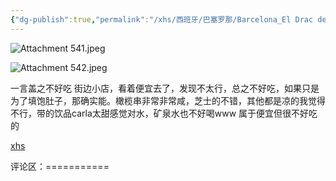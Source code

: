 ```yaml
---
{"dg-publish":true,"permalink":"/xhs/西班牙/巴塞罗那/Barcelona_El Drac de Sant Jordi/","tags":["rednote","巴塞罗那"],"updated":"2025-04-18T20:26:47.185+08:00"}
---
```


![Attachment 541.jpeg](/img/user/xhs/%E8%A5%BF%E7%8F%AD%E7%89%99/%E5%B7%B4%E5%A1%9E%E7%BD%97%E9%82%A3/Photo-Barcelona/Attachment%20541.jpeg)


![Attachment 542.jpeg](/img/user/xhs/%E8%A5%BF%E7%8F%AD%E7%89%99/%E5%B7%B4%E5%A1%9E%E7%BD%97%E9%82%A3/Photo-Barcelona/Attachment%20542.jpeg)

一言盖之不好吃
街边小店，看着便宜去了，发现不太行，总之不好吃，如果只是为了填饱肚子，那确实能。橄榄串非常非常咸，芝士的不错，其他都是凉的我觉得不行，带的饮品carla太甜感觉对水，矿泉水也不好喝www
属于便宜但很不好吃的

[xhs](https://www.xiaohongshu.com/explore/64a83cc4000000002301cd04?xsec_token=ABPlpWW_Sbjmy5k7ImJYC_z00dcKcWpEtTdDjOjasBurY=&xsec_source=pc_user)

评论区：===========

